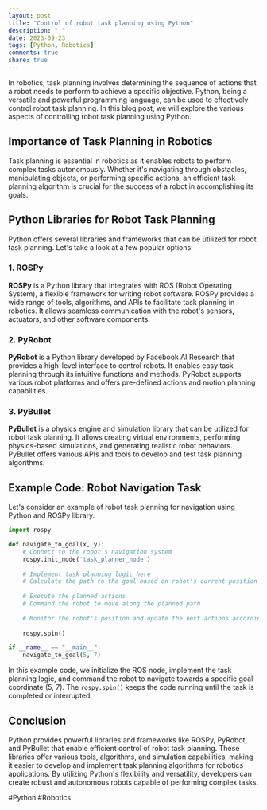 ```yaml
---
layout: post
title: "Control of robot task planning using Python"
description: " "
date: 2023-09-23
tags: [Python, Robotics]
comments: true
share: true
---
```


In robotics, task planning involves determining the sequence of actions that a robot needs to perform to achieve a specific objective. Python, being a versatile and powerful programming language, can be used to effectively control robot task planning. In this blog post, we will explore the various aspects of controlling robot task planning using Python.

## Importance of Task Planning in Robotics

Task planning is essential in robotics as it enables robots to perform complex tasks autonomously. Whether it's navigating through obstacles, manipulating objects, or performing specific actions, an efficient task planning algorithm is crucial for the success of a robot in accomplishing its goals.

## Python Libraries for Robot Task Planning

Python offers several libraries and frameworks that can be utilized for robot task planning. Let's take a look at a few popular options:

### 1. ROSPy

**ROSPy** is a Python library that integrates with ROS (Robot Operating System), a flexible framework for writing robot software. ROSPy provides a wide range of tools, algorithms, and APIs to facilitate task planning in robotics. It allows seamless communication with the robot's sensors, actuators, and other software components.

### 2. PyRobot

**PyRobot** is a Python library developed by Facebook AI Research that provides a high-level interface to control robots. It enables easy task planning through its intuitive functions and methods. PyRobot supports various robot platforms and offers pre-defined actions and motion planning capabilities.

### 3. PyBullet

**PyBullet** is a physics engine and simulation library that can be utilized for robot task planning. It allows creating virtual environments, performing physics-based simulations, and generating realistic robot behaviors. PyBullet offers various APIs and tools to develop and test task planning algorithms.

## Example Code: Robot Navigation Task

Let's consider an example of robot task planning for navigation using Python and ROSPy library.

```python
import rospy

def navigate_to_goal(x, y):
    # Connect to the robot's navigation system
    rospy.init_node('task_planner_node')
    
    # Implement task planning logic here
    # Calculate the path to the goal based on robot's current position and target coordinates
    
    # Execute the planned actions
    # Command the robot to move along the planned path
    
    # Monitor the robot's position and update the next actions accordingly
    
    rospy.spin()

if __name__ == "__main__":
    navigate_to_goal(5, 7)
```

In this example code, we initialize the ROS node, implement the task planning logic, and command the robot to navigate towards a specific goal coordinate (5, 7). The `rospy.spin()` keeps the code running until the task is completed or interrupted.

## Conclusion

Python provides powerful libraries and frameworks like ROSPy, PyRobot, and PyBullet that enable efficient control of robot task planning. These libraries offer various tools, algorithms, and simulation capabilities, making it easier to develop and implement task planning algorithms for robotics applications. By utilizing Python's flexibility and versatility, developers can create robust and autonomous robots capable of performing complex tasks.

#Python #Robotics